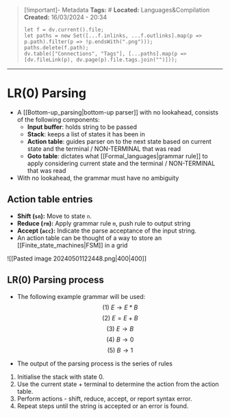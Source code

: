 > [!important]- Metadata
> **Tags:** #
> **Located:** Languages&Compilation
> **Created:** 16/03/2024 - 20:34
> ```dataviewjs
> let f = dv.current().file;
> let paths = new Set([...f.inlinks, ...f.outlinks].map(p => p.path).filter(p => !p.endsWith(".png")));
> paths.delete(f.path);
> dv.table(["Connections", "Tags"], [...paths].map(p => [dv.fileLink(p), dv.page(p).file.tags.join("")]));
> ```

___
# LR(0) Parsing
- A [[Bottom-up_parsing|bottom-up parser]] with no lookahead, consists of the following components: 
	- **Input buffer**: holds string to be passed
	- **Stack**: keeps a list of states it has been in 
	- **Action table**: guides parser on to the next state based on current state  and the terminal / NON-TERMINAL that was read 
	- **Goto table**: dictates what [[Formal_languages|grammar rule]] to apply considering current state and the terminal / NON-TERMINAL that was read 
- With no lookahead, the grammar must have no ambiguity 

## Action table entries
- **Shift (`sn`):** Move to state `n`.
- **Reduce (`rm`):** Apply grammar rule `m`, push rule to output string
- **Accept (`acc`):** Indicate the parse acceptance of the input string.
- An action table can be thought of a way to store an [[Finite_state_machines|FSM]] in a grid

![[Pasted image 20240501122448.png|400|400]]
## LR(0) Parsing process
- The following example grammar will be used: 
$$(1)\ E\to E*B$$
$$(2) \ E = E+B$$
$$(3) \ E \to B$$
$$(4) \ B \to 0$$
$$(5) \ B \to 1$$

- The output of the parsing process is the series of rules 
1. Initialise the stack with state 0.
2. Use the current state + terminal to determine the action from the action table.
3. Perform actions - shift, reduce, accept, or report syntax error.
1. Repeat steps until the string is accepted or an error is found.
